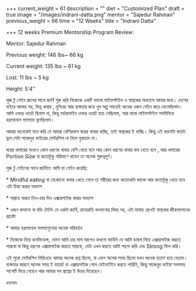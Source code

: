 +++
current_weight = 61
description = ""
diet = "Customized Plan"
draft = true
image = "/images/indrani-datta.png"
mentor = "Sajedur Rahman"
previous_weight = 66
time = "12 Weeks"
title = "Indrani Datta"

+++
12 weeks Premium Mentorship Program Review:

Mentor: Sajedur Rahman

Previous weight: 146 lbs\~ 66 kg

Current weight: 135 lbs \~ 61 kg

Lost: 11 lbs \~ 5 kg

Height: 5'4''

লুজ টু গেইন গ্রুপের সাথে জার্নি শুরু করি নিজেকে একটি ভালো লাইফস্টাইল ও স্বাস্থ্যকর অভ্যাসে আনার জন্য। দেশের বাইরে আসার পর, ভিন্ন খাবার , দুশ্চিন্তা আর ব্যস্ততার জন্য খুব অল্প সময়েই অনেক ওজন গেইন করে ফেলেছিলাম। আমি ওভার ওয়েট ছিলাম না, কিন্তু বর্ডারলাইন ওভার ওয়েট হয়ে গেছিলাম, আর বাজে লাইফস্টাইল সবমিলিয়ে হরমোনাল সমস্যায় ভুগছিলাম।

আমরা অনেকেই মনে করি যে আমরা বেশিরভাগ ঘরের খাবার খাচ্ছি, তাই স্বাস্থ্যকর ই খাচ্ছি। কিন্তু এই ধারণাটা কতটা ভুল সেটা সাজেদুর ভাইয়ের মেন্টরশিপ না নিলে বুঝতাম না।

ঘরের খাবারের মধ্যেও কোন ধরণের খাবার বেশি খেতে হবে আর কোন ধরণের খাবার কম খেতে হবে , আর খাবারের Portion Size বা কতোটুকু পরিমাণে খাবেন তা অনেক গুরুত্বপূর্ণ।

লুজ টু গেইনের সাথে জার্নিতে আমি যা গেইন করেছি:

\* Mindful eating বা যেকোনো খাবার খেতে গেলে তা শরীরের জন্য কতোখানি ভালো আর কতোটুকু খেতে হবে এটা চিন্তা করার অভ্যাস

\* সপ্তাহে অন্তত তিন-চার দিন এক্সারসাইজ করার অভ্যাস

\* ওজন কমানো বা বডি টোনিং যে একটা জার্নি, রাতারাতি বদলানোর বিষয় নয়, এটা মাথায় রেখেই স্বাস্থ্যকর জীবনযাপনের প্রচেষ্টা

\* আমার হরমোনাল সমস্যাগুলোর অনেক পরিবর্তন

\* নিজেকে নিয়ে কনফিডেন্স, যেমন আমি চার মাস আগেও কখনো ভাবিনি যে আমি ডাম্বল নিয়ে এক্সারসাইজ করতে পারবো বা কিছু ধরণের এক্সারসাইজ করতে পারবো, যেটা এখন করতে আমি পছন্দ করি এবং Strong ফিল করি।

এই পুরো মেন্টরশিপ পিরিওডে আমার অনেক প্রশ্ন ছিলো, বা এমন অনেক সময় ছিলো যখন অনেক হতাশ হয়ে যেতাম। ব্যস্ততার কারণে অনেক সময় ই ডায়েট বা এক্সারসাইজ গোল মেইনটেইন করতে পারিনি, কিন্তু সাজেদুর ভাইয়া সবসময় সাপোর্ট দিয়ে গেছেন আর আমার সব প্রশ্নের ই উত্তর দিয়েছেন।

ধন্যবাদ